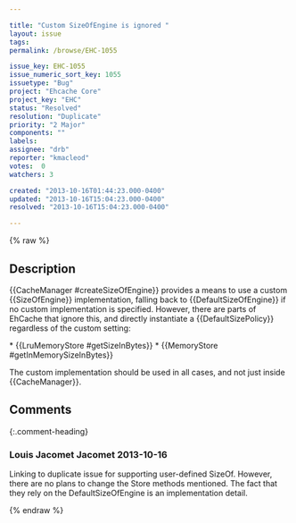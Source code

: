 ```yaml
---

title: "Custom SizeOfEngine is ignored "
layout: issue
tags: 
permalink: /browse/EHC-1055

issue_key: EHC-1055
issue_numeric_sort_key: 1055
issuetype: "Bug"
project: "Ehcache Core"
project_key: "EHC"
status: "Resolved"
resolution: "Duplicate"
priority: "2 Major"
components: ""
labels: 
assignee: "drb"
reporter: "kmacleod"
votes:  0
watchers: 3

created: "2013-10-16T01:44:23.000-0400"
updated: "2013-10-16T15:04:23.000-0400"
resolved: "2013-10-16T15:04:23.000-0400"

---
```




{% raw %}



## Description

<div markdown="1" class="description">

\{\{CacheManager #createSizeOfEngine\}\} provides a means to use a custom \{\{SizeOfEngine\}\} implementation, falling back to \{\{DefaultSizeOfEngine\}\} if no custom implementation is specified.  However, there are parts of EhCache that ignore this, and directly instantiate a \{\{DefaultSizePolicy\}\} regardless of the custom setting:

\* \{\{LruMemoryStore #getSizeInBytes\}\}
\* \{\{MemoryStore #getInMemorySizeInBytes\}\}

The custom implementation should be used in all cases, and not just inside \{\{CacheManager\}\}.

</div>

## Comments


{:.comment-heading}
### **Louis Jacomet Jacomet** <span class="date">2013-10-16</span>

<div markdown="1" class="comment">

Linking to duplicate issue for supporting user-defined SizeOf.
However, there are no plans to change the Store methods mentioned. The fact that they rely on the DefaultSizeOfEngine is an implementation detail.

</div>



{% endraw %}
